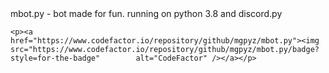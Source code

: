 <!DOCTYPE html>
<html>
  <head>
  </head>
  <body>
    mbot.py - bot made for fun. running on python 3.8 and discord.py
    
    <p><a href="https://www.codefactor.io/repository/github/mgpyz/mbot.py"><img src="https://www.codefactor.io/repository/github/mgpyz/mbot.py/badge?style=for-the-badge"        alt="CodeFactor" /></a></p>
    
  </body>
  
</html>
